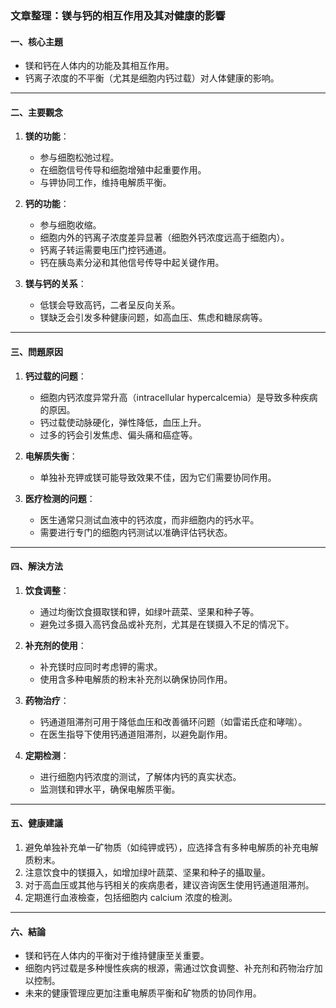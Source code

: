 ### 文章整理：镁与钙的相互作用及其对健康的影響

#### 一、核心主題
- 镁和钙在人体内的功能及其相互作用。
- 钙离子浓度的不平衡（尤其是细胞内钙过载）对人体健康的影响。

---

#### 二、主要觀念
1. **镁的功能**：
   - 参与细胞松弛过程。
   - 在细胞信号传导和细胞增殖中起重要作用。
   - 与钾协同工作，维持电解质平衡。

2. **钙的功能**：
   - 参与细胞收缩。
   - 细胞内外的钙离子浓度差异显著（细胞外钙浓度远高于细胞内）。
   - 钙离子转运需要电压门控钙通道。
   - 钙在胰岛素分泌和其他信号传导中起关键作用。

3. **镁与钙的关系**：
   - 低镁会导致高钙，二者呈反向关系。
   - 镁缺乏会引发多种健康问题，如高血压、焦虑和糖尿病等。

---

#### 三、問題原因
1. **钙过载的问题**：
   - 细胞内钙浓度异常升高（intracellular hypercalcemia）是导致多种疾病的原因。
   - 钙过载使动脉硬化，弹性降低，血压上升。
   - 过多的钙会引发焦虑、偏头痛和癌症等。

2. **电解质失衡**：
   - 单独补充钾或镁可能导致效果不佳，因为它们需要协同作用。

3. **医疗检测的问题**：
   - 医生通常只测试血液中的钙浓度，而非细胞内的钙水平。
   - 需要进行专门的细胞内钙测试以准确评估钙状态。

---

#### 四、解決方法
1. **饮食调整**：
   - 通过均衡饮食摄取镁和钾，如绿叶蔬菜、坚果和种子等。
   - 避免过多摄入高钙食品或补充剂，尤其是在镁摄入不足的情况下。

2. **补充剂的使用**：
   - 补充镁时应同时考虑钾的需求。
   - 使用含多种电解质的粉末补充剂以确保协同作用。

3. **药物治疗**：
   - 钙通道阻滞剂可用于降低血压和改善循环问题（如雷诺氏症和哮喘）。
   - 在医生指导下使用钙通道阻滞剂，以避免副作用。

4. **定期检测**：
   - 进行细胞内钙浓度的测试，了解体内钙的真实状态。
   - 监测镁和钾水平，确保电解质平衡。

---

#### 五、健康建議
1. 避免单独补充单一矿物质（如纯钾或钙），应选择含有多种电解质的补充电解质粉末。
2. 注意饮食中的镁摄入，如增加绿叶蔬菜、坚果和种子的攝取量。
3. 对于高血压或其他与钙相关的疾病患者，建议咨询医生使用钙通道阻滞剂。
4. 定期進行血液檢查，包括细胞内 calcium 浓度的檢測。

---

#### 六、結論
- 镁和钙在人体内的平衡对于维持健康至关重要。
- 细胞内钙过载是多种慢性疾病的根源，需通过饮食调整、补充剂和药物治疗加以控制。
- 未来的健康管理应更加注重电解质平衡和矿物质的协同作用。